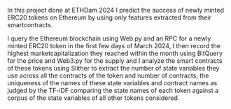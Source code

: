 In this project done at ETHDam 2024 I predict the success of newly minted ERC20 tokens on Ethereum by using only features extracted from their smartcontracts.

I query the Ethereum blockchain using Web.py and an RPC for a newly minted ERC20 token in the first few days of March 2024, I then record the highest marketcapitalization they reached within the month using BitQuery for the price and Web3.py for the supply and I analyze the smart contracts of these tokens using Slither to extract the number of state variables they use across all the contracts of the token and number of contracts, the uniqueness of the names of these state variables and contract names as judged by the TF-iDF comparing the state names of each token against a corpus of the state variables of all other tokens considered.
